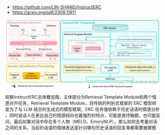 
- https://github.com/LIN-SHANG/InstructERC
- https://arxiv.org/pdf/2309.11911

![](.01_InstructERC_images/b742bf75.png)

观察InstructERC总体概览图，主体部分为Retrieval Template Module和两个情感对齐任务，Retrieval Template Module，将传统的判别式框架的 ERC 模型转变为了与 LLM 结合的生成式的模型框架。ERC 任务强依赖于历史话语的情感分析 ，同时说话人在表达自己的情感倾向也着强烈的特点，可能是直抒胸臆，也可能反问，最后如果对话中存在多个人物（MELD，EmoryNLP），那么如何去考量对话之间的关系，当前的话语的情绪表达是针对哪句历史话语的回复等都需要被建模